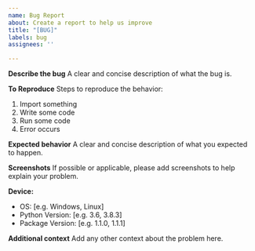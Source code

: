 ```yaml
---
name: Bug Report
about: Create a report to help us improve
title: "[BUG]"
labels: bug
assignees: ''

---
```


**Describe the bug**
A clear and concise description of what the bug is.

**To Reproduce**
Steps to reproduce the behavior:
1. Import something
2. Write some code
3. Run some code
4. Error occurs

**Expected behavior**
A clear and concise description of what you expected to happen.

**Screenshots**
If possible or applicable, please add screenshots to help explain your problem.

**Device:**
 - OS: [e.g. Windows, Linux]
 - Python Version: [e.g. 3.6, 3.8.3]
 - Package Version: [e.g. 1.1.0, 1.1.1]

**Additional context**
Add any other context about the problem here.
